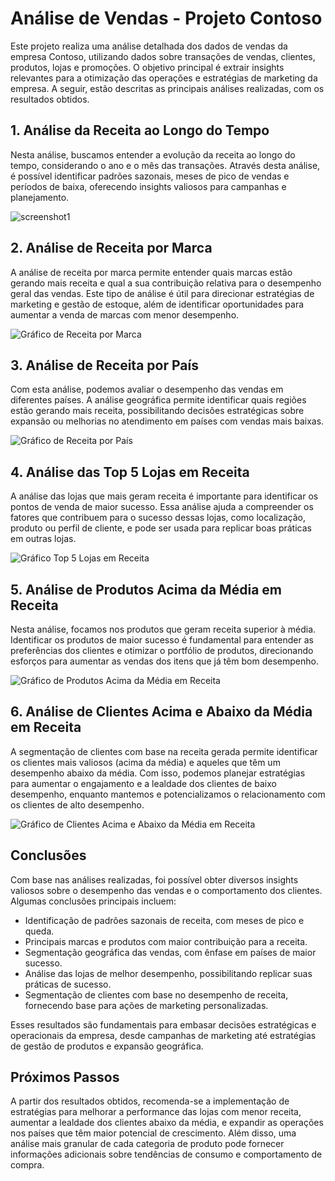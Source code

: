 # Análise de Vendas - Projeto Contoso

Este projeto realiza uma análise detalhada dos dados de vendas da empresa Contoso, utilizando dados sobre transações de vendas, clientes, produtos, lojas e promoções. O objetivo principal é extrair insights relevantes para a otimização das operações e estratégias de marketing da empresa. A seguir, estão descritas as principais análises realizadas, com os resultados obtidos.

## 1. Análise da Receita ao Longo do Tempo

Nesta análise, buscamos entender a evolução da receita ao longo do tempo, considerando o ano e o mês das transações. Através desta análise, é possível identificar padrões sazonais, meses de pico de vendas e períodos de baixa, oferecendo insights valiosos para campanhas e planejamento.

![screenshot1](https://github.com/samuelsbo/Analise-de-Vendas-Projeto-Contoso-Python/blob/main/Graficos/Receita_Longo_Tempo.png)

## 2. Análise de Receita por Marca

A análise de receita por marca permite entender quais marcas estão gerando mais receita e qual a sua contribuição relativa para o desempenho geral das vendas. Este tipo de análise é útil para direcionar estratégias de marketing e gestão de estoque, além de identificar oportunidades para aumentar a venda de marcas com menor desempenho.

![Gráfico de Receita por Marca](#)  <!-- Substitua o link pela imagem gerada -->

## 3. Análise de Receita por País

Com esta análise, podemos avaliar o desempenho das vendas em diferentes países. A análise geográfica permite identificar quais regiões estão gerando mais receita, possibilitando decisões estratégicas sobre expansão ou melhorias no atendimento em países com vendas mais baixas.

![Gráfico de Receita por País](#)  <!-- Substitua o link pela imagem gerada -->

## 4. Análise das Top 5 Lojas em Receita

A análise das lojas que mais geram receita é importante para identificar os pontos de venda de maior sucesso. Essa análise ajuda a compreender os fatores que contribuem para o sucesso dessas lojas, como localização, produto ou perfil de cliente, e pode ser usada para replicar boas práticas em outras lojas.

![Gráfico Top 5 Lojas em Receita](#)  <!-- Substitua o link pela imagem gerada -->

## 5. Análise de Produtos Acima da Média em Receita

Nesta análise, focamos nos produtos que geram receita superior à média. Identificar os produtos de maior sucesso é fundamental para entender as preferências dos clientes e otimizar o portfólio de produtos, direcionando esforços para aumentar as vendas dos itens que já têm bom desempenho.

![Gráfico de Produtos Acima da Média em Receita](#)  <!-- Substitua o link pela imagem gerada -->

## 6. Análise de Clientes Acima e Abaixo da Média em Receita

A segmentação de clientes com base na receita gerada permite identificar os clientes mais valiosos (acima da média) e aqueles que têm um desempenho abaixo da média. Com isso, podemos planejar estratégias para aumentar o engajamento e a lealdade dos clientes de baixo desempenho, enquanto mantemos e potencializamos o relacionamento com os clientes de alto desempenho.

![Gráfico de Clientes Acima e Abaixo da Média em Receita](#)  <!-- Substitua o link pela imagem gerada -->

## Conclusões

Com base nas análises realizadas, foi possível obter diversos insights valiosos sobre o desempenho das vendas e o comportamento dos clientes. Algumas conclusões principais incluem:

- Identificação de padrões sazonais de receita, com meses de pico e queda.
- Principais marcas e produtos com maior contribuição para a receita.
- Segmentação geográfica das vendas, com ênfase em países de maior sucesso.
- Análise das lojas de melhor desempenho, possibilitando replicar suas práticas de sucesso.
- Segmentação de clientes com base no desempenho de receita, fornecendo base para ações de marketing personalizadas.

Esses resultados são fundamentais para embasar decisões estratégicas e operacionais da empresa, desde campanhas de marketing até estratégias de gestão de produtos e expansão geográfica.

## Próximos Passos

A partir dos resultados obtidos, recomenda-se a implementação de estratégias para melhorar a performance das lojas com menor receita, aumentar a lealdade dos clientes abaixo da média, e expandir as operações nos países que têm maior potencial de crescimento. Além disso, uma análise mais granular de cada categoria de produto pode fornecer informações adicionais sobre tendências de consumo e comportamento de compra.

